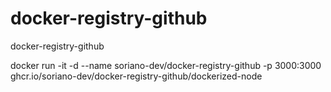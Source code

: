 # docker-registry-github
docker-registry-github

docker run -it  -d --name soriano-dev/docker-registry-github -p 3000:3000 ghcr.io/soriano-dev/docker-registry-github/dockerized-node